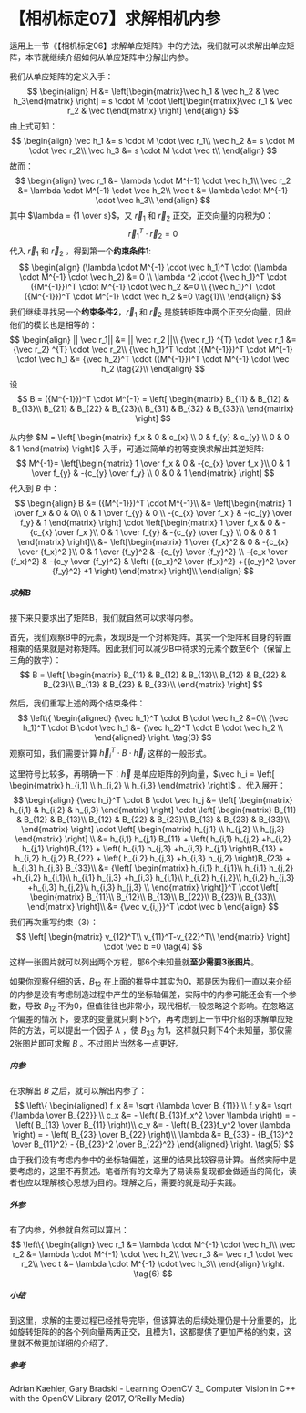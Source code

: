 # 【相机标定07】求解相机内参

运用上一节《【相机标定06】求解单应矩阵》中的方法，我们就可以求解出单应矩阵，本节就继续介绍如何从单应矩阵中分解出内参。

我们从单应矩阵的定义入手：
$$
\begin{align}
H &= \left[\begin{matrix}\vec h_1 & \vec h_2 & \vec h_3\end{matrix} \right] = s \cdot M \cdot \left[\begin{matrix}\vec r_1 & \vec r_2 & \vec t\end{matrix} \right]
\end{align}
$$
由上式可知：
$$
\begin{align}
\vec h_1 &= s \cdot M \cdot \vec r_1\\
\vec h_2 &= s \cdot M \cdot \vec r_2\\
\vec h_3 &= s \cdot M \cdot \vec t\\
\end{align}
$$
故而：
$$
\begin{align}
\vec r_1 &= \lambda \cdot M^{-1} \cdot \vec h_1\\
\vec r_2 &= \lambda \cdot M^{-1} \cdot \vec h_2\\
\vec t &= \lambda \cdot M^{-1} \cdot \vec h_3\\
\end{align}
$$
其中 $\lambda = {1 \over s}$，又 $\vec r_1$ 和 $\vec r_2$ 正交，正交向量的内积为0：
$$
{\vec r_1} ^{T} \cdot \vec r_2 = 0
$$
 代入 $\vec r_1$ 和 $\vec r_2$ ，得到第一个**约束条件1**:
$$
\begin{align}
(\lambda \cdot M^{-1} \cdot \vec h_1)^T \cdot (\lambda \cdot M^{-1} \cdot \vec h_2) &= 0 \\
\lambda ^2 \cdot {\vec h_1}^T \cdot ({M^{-1}})^T \cdot M^{-1} \cdot \vec h_2 &=0 \\
{\vec h_1}^T \cdot ({M^{-1}})^T \cdot M^{-1} \cdot \vec h_2 &=0 \tag{1}\\
\end{align}
$$
我们继续寻找另一个**约束条件2**，$\vec r_1$ 和 $\vec r_2$ 是旋转矩阵中两个正交分向量，因此他们的模长也是相等的：
$$
\begin{align}
|| \vec r_1|| &= || \vec r_2 ||\\
{\vec r_1} ^{T} \cdot \vec r_1 &= {\vec r_2} ^{T} \cdot \vec r_2\\
{\vec h_1}^T \cdot ({M^{-1}})^T \cdot M^{-1} \cdot \vec h_1 &= {\vec h_2}^T \cdot ({M^{-1}})^T \cdot M^{-1} \cdot \vec h_2 \tag{2}\\
\end{align}
$$
设 
$$
B = ({M^{-1}})^T \cdot M^{-1} = \left[
\begin{matrix}
B_{11} & B_{12} & B_{13}\\
B_{21} & B_{22} & B_{23}\\
B_{31} & B_{32} & B_{33}\\
\end{matrix}
\right]
$$

从内参 $M = \left[
\begin{matrix}
f_x & 0 & c_{x} \\
0 & f_{y} & c_{y} \\
0 & 0 & 1 
\end{matrix}
\right]$ 入手，可通过简单的初等变换求解出其逆矩阵:
$$
M^{-1}=
\left[\begin{matrix}
1 \over f_x & 0 & -{c_{x} \over f_x }\\
0 & 1 \over f_{y} & -{c_{y} \over f_y} \\
0 & 0 & 1 
\end{matrix}
\right]
$$
代入到 $B$ 中：
$$
\begin{align}
B &= ({M^{-1}})^T \cdot M^{-1}\\
&=
\left[\begin{matrix}
1 \over f_x & 0 & 0\\
0 & 1 \over f_{y} & 0 \\
-{c_{x} \over f_x } & -{c_{y} \over f_y} & 1 
\end{matrix}
\right]
\cdot
\left[\begin{matrix}
1 \over f_x & 0 & -{c_{x} \over f_x }\\
0 & 1 \over f_{y} & -{c_{y} \over f_y} \\
0 & 0 & 1 
\end{matrix}
\right]\\
&=
\left[\begin{matrix}
1 \over {f_x}^2 & 0 & -{c_{x} \over {f_x}^2 }\\
0 & 1 \over {f_y}^2 & -{c_{y} \over {f_y}^2} \\
-{c_x \over {f_x}^2} & -{c_y \over {f_y}^2} & \left( {{c_x}^2 \over {f_x}^2} +{{c_y}^2 \over {f_y}^2}  +1 \right) 
\end{matrix}
\right]\\
\end{align}
$$

##### 求解B

接下来只要求出了矩阵B，我们就自然可以求得内参。

首先，我们观察B中的元素，发现B是一个对称矩阵。其实一个矩阵和自身的转置相乘的结果就是对称矩阵。因此我们可以减少B中待求的元素个数至6个（保留上三角的数字）：
$$
B = 
\left[
\begin{matrix}
B_{11} & B_{12} & B_{13}\\
B_{12} & B_{22} & B_{23}\\
B_{13} & B_{23} & B_{33}\\
\end{matrix}
\right]
$$


然后，我们重写上述的两个结束条件：
$$
\left\{
\begin{aligned} 
{\vec h_1}^T \cdot B \cdot \vec h_2 &=0\\
{\vec h_1}^T \cdot B \cdot \vec h_1 &= {\vec h_2}^T \cdot B \cdot \vec h_2 \\
\end{aligned} 
\right.
\tag{3}
$$
观察可知，我们需要计算  ${\vec h_i}^T \cdot B \cdot \vec h_j$ 这样的一般形式。

这里符号比较多，再明确一下：$\vec h$ 是单应矩阵的列向量，$\vec h_i = \left[ \begin{matrix} h_{i,1} \\ h_{i,2} \\ h_{i,3} \end{matrix} \right]$ 。代入展开：
$$
\begin{align}
{\vec h_i}^T \cdot B \cdot \vec h_j &=
\left[ \begin{matrix} h_{i,1} & h_{i,2} & h_{i,3} \end{matrix} \right] 
\cdot
\left[
\begin{matrix}
B_{11} & B_{12} & B_{13}\\
B_{12} & B_{22} & B_{23}\\
B_{13} & B_{23} & B_{33}\\
\end{matrix}
\right]
\cdot
\left[ \begin{matrix} h_{j,1} \\ h_{j,2} \\ h_{j,3} \end{matrix} \right] \\
&=
h_{i,1} h_{j,1} B_{11} +
\left( h_{i,1} h_{j,2} +h_{i,2} h_{j,1} \right)B_{12} +
\left( h_{i,1} h_{j,3} +h_{i,3} h_{j,1} \right)B_{13} +
h_{i,2} h_{j,2} B_{22} +
\left( h_{i,2} h_{j,3} +h_{i,3} h_{j,2} \right)B_{23} +
h_{i,3} h_{j,3} B_{33}\\
&=
{\left[
\begin{matrix}
h_{i,1} h_{j,1}\\
h_{i,1} h_{j,2} +h_{i,2} h_{j,1}\\
h_{i,1} h_{j,3} +h_{i,3} h_{j,1}\\
h_{i,2} h_{j,2}\\
h_{i,2} h_{j,3} +h_{i,3} h_{j,2}\\
h_{i,3} h_{j,3} \\
\end{matrix}
\right]}^T
\cdot
\left[
\begin{matrix}
B_{11}\\
B_{12}\\
B_{13}\\
B_{22}\\
B_{23}\\
B_{33}\\
\end{matrix}
\right]\\
&=
{\vec v_{i,j}}^T
\cdot
\vec b
\end{align}
$$
我们再次重写约束（3）：
$$
\left[
\begin{matrix}
v_{12}^T\\
v_{11}^T-v_{22}^T\\
\end{matrix}
\right]
\cdot
\vec b
=0 \tag{4}
$$
这样一张图片就可以列出两个方程，那6个未知量就**至少需要3张图片**。

如果你观察仔细的话，$B_{12}$ 在上面的推导中其实为0，那是因为我们一直以来介绍的内参是没有考虑制造过程中产生的坐标轴偏差，实际中的内参可能还会有一个参数，导致 $B_{12}$ 不为0，但值往往也非常小，现代相机一般忽略这个影响。在忽略这个偏差的情况下，要求的变量就只剩下5个，再考虑到上一节中介绍的求解单应矩阵的方法，可以提出一个因子 $\lambda$ ，使 $B_{33}$ 为1，这样就只剩下4个未知量，那仅需2张图片即可求解 $B$ 。不过图片当然多一点更好。

##### 内参

在求解出 $B$ 之后，就可以解出内参了：
$$
\left\{
\begin{aligned} 
f_x &= \sqrt {\lambda \over B_{11}} \\
f_y &= \sqrt {\lambda \over B_{22}} \\
c_x &= - \left( B_{13}f_x^2 \over \lambda \right) = - \left( B_{13} \over B_{11} \right)\\
c_y &= - \left( B_{23}f_y^2 \over \lambda \right) = - \left( B_{23} \over B_{22} \right)\\
\lambda &= B_{33} - {B_{13}^2 \over B_{11}^2} - {B_{23}^2 \over B_{22}^2}
\end{aligned} 
\right.
\tag{5}
$$
由于我们没有考虑内参中的坐标轴偏差，这里的结果比较容易计算。当然实际中是要考虑的，这里不再赘述。笔者所有的文章为了易读易复现都会做适当的简化，读者也应以理解核心思想为目的。理解之后，需要的就是动手实践。

##### 外参

有了内参，外参就自然可以算出：
$$
\left\{
\begin{align}
\vec r_1 &= \lambda \cdot M^{-1} \cdot \vec h_1\\
\vec r_2 &= \lambda \cdot M^{-1} \cdot \vec h_2\\
\vec r_3 &= \vec r_1 \cdot \vec r_2\\
\vec t &= \lambda \cdot M^{-1} \cdot \vec h_3\\
\end{align}
\right.
\tag{6}
$$

##### 小结

到这里，求解的主要过程已经推导完毕，但该算法的后续处理仍是十分重要的，比如旋转矩阵的的各个列向量两两正交，且模为1，这都提供了更加严格的约束，这里就不做更加详细的介绍了。

##### 参考

Adrian Kaehler, Gary Bradski - Learning OpenCV 3_ Computer Vision in C++ with the OpenCV Library (2017, O’Reilly Media) 

